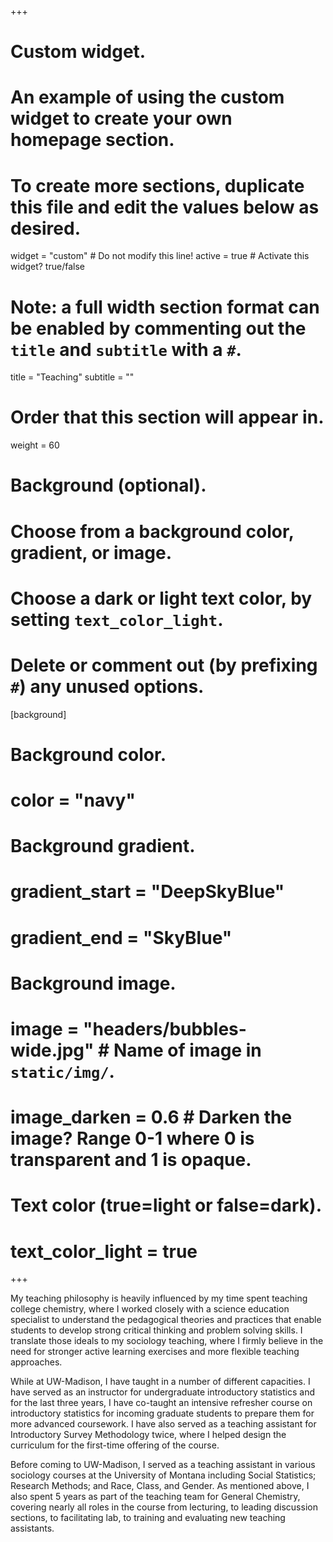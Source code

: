 +++
# Custom widget.
# An example of using the custom widget to create your own homepage section.
# To create more sections, duplicate this file and edit the values below as desired.
widget = "custom"  # Do not modify this line!
active = true  # Activate this widget? true/false

# Note: a full width section format can be enabled by commenting out the `title` and `subtitle` with a `#`.
title = "Teaching"
subtitle = ""

# Order that this section will appear in.
weight = 60

# Background (optional).
#   Choose from a background color, gradient, or image.
#   Choose a dark or light text color, by setting `text_color_light`.
#   Delete or comment out (by prefixing `#`) any unused options.
[background]
  # Background color.
  # color = "navy"
  
  # Background gradient.
  # gradient_start = "DeepSkyBlue"
  # gradient_end = "SkyBlue"
  
  # Background image.
  # image = "headers/bubbles-wide.jpg"  # Name of image in `static/img/`.
  # image_darken = 0.6  # Darken the image? Range 0-1 where 0 is transparent and 1 is opaque.

  # Text color (true=light or false=dark).
  # text_color_light = true
+++

My teaching philosophy is heavily influenced by my time spent teaching college chemistry, where I worked closely with a science education specialist to understand the pedagogical theories and practices that enable students to develop strong critical thinking and problem solving skills. I translate those ideals to my sociology teaching, where I firmly believe in the need for stronger active learning exercises and more flexible teaching approaches.

While at UW-Madison, I have taught in a number of different capacities. I have served as an instructor for undergraduate introductory statistics and for the last three years, I have co-taught an intensive refresher course on introductory statistics for incoming graduate students to prepare them for more advanced coursework. I have also served as a teaching assistant for Introductory Survey Methodology twice, where I helped design the curriculum for the first-time offering of the course.

Before coming to UW-Madison, I served as a teaching assistant in various sociology courses at the University of Montana including Social Statistics; Research Methods; and Race, Class, and Gender. As mentioned above, I also spent 5 years as part of the teaching team for General Chemistry, covering nearly all roles in the course from lecturing, to leading discussion sections, to facilitating lab, to training and evaluating new teaching assistants.

